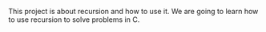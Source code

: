 This project is about recursion and how to use it. We are going to learn how to use recursion to solve problems in C.
